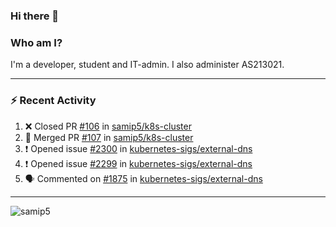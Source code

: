 ### Hi there 👋

### Who am I?
I'm a developer, student and IT-admin. I also administer AS213021.

---
### :zap: Recent Activity
<!--START_SECTION:activity-->
1. ❌ Closed PR [#106](https://github.com/samip5/k8s-cluster/pull/106) in [samip5/k8s-cluster](https://github.com/samip5/k8s-cluster)
2. 🎉 Merged PR [#107](https://github.com/samip5/k8s-cluster/pull/107) in [samip5/k8s-cluster](https://github.com/samip5/k8s-cluster)
3. ❗️ Opened issue [#2300](https://github.com/kubernetes-sigs/external-dns/issues/2300) in [kubernetes-sigs/external-dns](https://github.com/kubernetes-sigs/external-dns)
4. ❗️ Opened issue [#2299](https://github.com/kubernetes-sigs/external-dns/issues/2299) in [kubernetes-sigs/external-dns](https://github.com/kubernetes-sigs/external-dns)
5. 🗣 Commented on [#1875](https://github.com/kubernetes-sigs/external-dns/issues/1875) in [kubernetes-sigs/external-dns](https://github.com/kubernetes-sigs/external-dns)
<!--END_SECTION:activity-->
---

<img align="center" src="https://github-readme-stats.vercel.app/api?username=samip5&show_icons=true" alt="samip5" />
